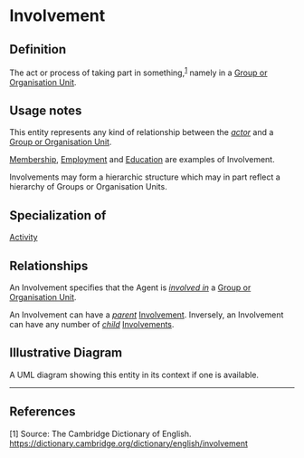 # Involvement

## Definition
The act or process of taking part in something,<sup>[1](#fn1)</sup> namely in a [Group or Organisation Unit](../entities/Group_or_Organisation_Unit.md).

## Usage notes
This entity represents any kind of relationship between the *[actor](../entities/Agent.md#user-content-rel__activity)* and a [Group or Organisation Unit](../entities/Group_or_Organisation_Unit.md).

[Membership](../entities/Membership.md), [Employment](../entities/Involvement.md) and [Education](../entities/Education.md) are examples of Involvement.

Involvements may form a hierarchic structure which may in part reflect a hierarchy of Groups or Organisation Units.

## Specialization of
[Activity](../entities/Activity.md)

## Relationships
<a name="rel__in">An Involvement specifies that the Agent is *[involved in](../entities/Group_or_Organisation_Unit.md#user-content-rel__has-involvement)* a [Group or Organisation Unit](../entities/Group_or_Organisation_Unit.md).</a>

<a name="rel__have-parent">An Involvement can have a *[parent](../entities/Involvement.md#user-content-rel__have-child)* [Involvement](../entities/Involvement.md).</a>
Inversely, <a name="rel__have-child">an Involvement can have any number of *[child](../entities/Involvement.md#user-content-rel__have-parent)* [Involvements](../entities/Involvement.md).</a>

## Illustrative Diagram
A UML diagram showing this entity in its context if one is available.

---
## References
<a name="fn1">\[1\]</a> Source: The Cambridge Dictionary of English. https://dictionary.cambridge.org/dictionary/english/involvement
